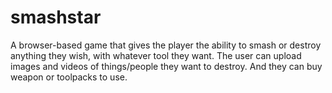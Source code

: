 # smashstar
A browser-based game that gives the player the ability to smash or destroy anything they wish, with whatever tool they want. The user can upload images and videos of things/people they want to destroy. And they can buy weapon or toolpacks to use. 
